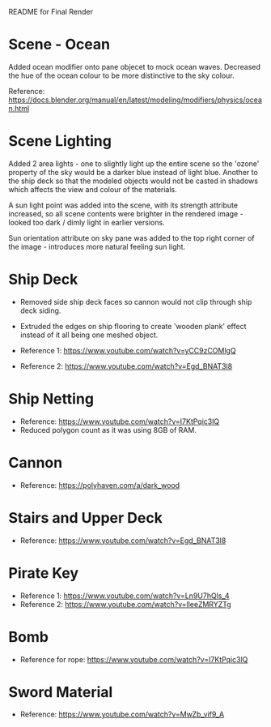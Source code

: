 README for Final Render

# Scene - Ocean
Added ocean modifier onto pane objecet to mock ocean waves. Decreased the hue of the ocean colour to be more distinctive to the sky colour.

Reference: https://docs.blender.org/manual/en/latest/modeling/modifiers/physics/ocean.html


# Scene Lighting
Added 2 area lights - one to slightly light up the entire scene so the 'ozone' property of the sky would be a darker blue instead of light blue. Another to the ship deck so that the modeled objects would not be casted in shadows which affects the view and colour of the materials.

A sun light point was added into the scene, with its strength attribute increased, so all scene contents were brighter in the rendered image - looked too dark / dimly light in earlier versions.

Sun orientation attribute on sky pane was added to the top right corner of the image - introduces more natural feeling sun light.

# Ship Deck
- Removed side ship deck faces so cannon would not clip through ship deck siding.
- Extruded the edges on ship flooring to create 'wooden plank' effect instead of it all being one meshed object.

- Reference 1: https://www.youtube.com/watch?v=yCC9zCOMlgQ
- Reference 2: https://www.youtube.com/watch?v=Egd_BNAT3l8

# Ship Netting
- Reference: https://www.youtube.com/watch?v=I7KtPqic3lQ
- Reduced polygon count as it was using 8GB of RAM.

# Cannon
- Reference: https://polyhaven.com/a/dark_wood

# Stairs and Upper Deck
- Reference: https://www.youtube.com/watch?v=Egd_BNAT3l8

# Pirate Key
- Reference 1: https://www.youtube.com/watch?v=Ln9U7hQls_4
- Reference 2: https://www.youtube.com/watch?v=lleeZMRYZTg

# Bomb
- Reference for rope: https://www.youtube.com/watch?v=I7KtPqic3lQ

# Sword Material 
- Reference: https://www.youtube.com/watch?v=MwZb_vif9_A
